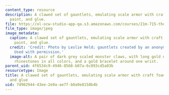 ```yaml
---
content_type: resource
description: A clawed set of gauntlets, emulating scale armor with craft foam, beads,
  paint, and glue.
file: https://ol-ocw-studio-app-qa.s3.amazonaws.com/courses/21m-715-the-craft-of-costume-design-fall-2009/7d90294443ee2e9aae7fb0a9e8158b4b_IMG_0716.jpg
file_type: image/jpeg
image_metadata:
  caption: A clawed set of gauntlets, emulating scale armor with craft foam, beads,
    paint, and glue.
  credit: 'Credit: Photo by Leslie Held; gauntlets created by an anonymous MIT student.
    Used with permission.'
  image-alt: A pair of dark grey scaled monster claws, with long gold nails, scattered
    rhinestones in all colors, and a gold bracelet around one wrist.
parent_uid: 4f6534c9-4946-8568-b07a-6c093cd5a03b
resourcetype: Image
title: A clawed set of gauntlets, emulating scale armor with craft foam, beads, paint,
  and glue
uid: 7d902944-43ee-2e9a-ae7f-b0a9e8158b4b
---
```

